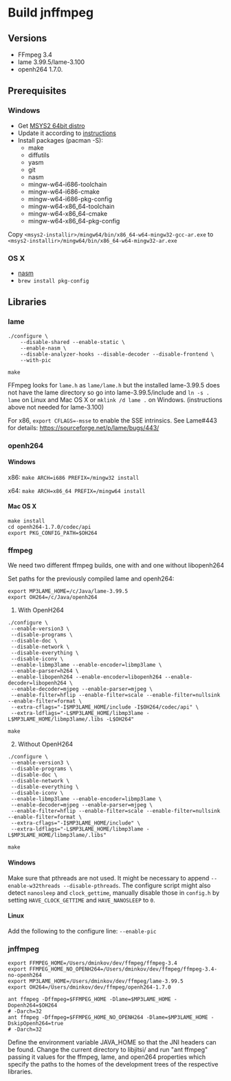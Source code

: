 ﻿Build jnffmpeg
==============

Versions
--------
- FFmpeg 3.4
- lame 3.99.5/lame-3.100
- openh264 1.7.0.

Prerequisites
-------------

### Windows
- Get [MSYS2 64bit distro](http://www.msys2.org/)
- Update it according to [instructions](https://github.com/msys2/msys2/wiki/MSYS2-installation)
- Install packages (pacman -S):
  - make
  - diffutils
  - yasm
  - git
  - nasm
  - mingw-w64-i686-toolchain
  - mingw-w64-i686-cmake
  - mingw-w64-i686-pkg-config
  - mingw-w64-x86_64-toolchain
  - mingw-w64-x86_64-cmake
  - mingw-w64-x86_64-pkg-config

Copy `<msys2-installir>/mingw64/bin/x86_64-w64-mingw32-gcc-ar.exe` to
`<msys2-installir>/mingw64/bin/x86_64-w64-mingw32-ar.exe`

### OS X
- [nasm](http://www.nasm.us/pub/nasm/releasebuilds/2.13/macosx/nasm-2.13-macosx.zip)
- `brew install pkg-config`


Libraries
---------
### lame

```
./configure \
    --disable-shared --enable-static \
    --enable-nasm \
    --disable-analyzer-hooks --disable-decoder --disable-frontend \
    --with-pic

make
```

FFmpeg looks for `lame.h` as `lame/lame.h` but the installed lame-3.99.5 does not
have the lame directory so go into lame-3.99.5/include and `ln -s . lame` on
Linux and Mac OS X or `mklink /d lame .` on Windows.
(instructions above not needed for lame-3.100)

For x86, `export CFLAGS=-msse` to enable the SSE intrinsics. See Lame#443 for
details: https://sourceforge.net/p/lame/bugs/443/

### openh264

#### Windows
x86:
`make ARCH=i686 PREFIX=/mingw32 install`

x64:
`make ARCH=x86_64 PREFIX=/mingw64 install`

#### Mac OS X
```
make install
cd openh264-1.7.0/codec/api
export PKG_CONFIG_PATH=$OH264
```

### ffmpeg
We need two different ffmpeg builds, one with and one without libopenh264

Set paths for the previously compiled lame and openh264:
```
export MP3LAME_HOME=/c/Java/lame-3.99.5
export OH264=/c/Java/openh264
```

1) With OpenH264
```
./configure \
 --enable-version3 \
 --disable-programs \
 --disable-doc \
 --disable-network \
 --disable-everything \
 --disable-iconv \
 --enable-libmp3lame --enable-encoder=libmp3lame \
 --enable-parser=h264 \
 --enable-libopenh264 --enable-encoder=libopenh264 --enable-decoder=libopenh264 \
 --enable-decoder=mjpeg --enable-parser=mjpeg \
 --enable-filter=hflip --enable-filter=scale --enable-filter=nullsink --enable-filter=format \
 --extra-cflags="-I$MP3LAME_HOME/include -I$OH264/codec/api" \
 --extra-ldflags="-L$MP3LAME_HOME/libmp3lame -L$MP3LAME_HOME/libmp3lame/.libs -L$OH264"

make
```

2) Without OpenH264
```
./configure \
 --enable-version3 \
 --disable-programs \
 --disable-doc \
 --disable-network \
 --disable-everything \
 --disable-iconv \
 --enable-libmp3lame --enable-encoder=libmp3lame \
 --enable-decoder=mjpeg --enable-parser=mjpeg \
 --enable-filter=hflip --enable-filter=scale --enable-filter=nullsink --enable-filter=format \
 --extra-cflags="-I$MP3LAME_HOME/include" \
 --extra-ldflags="-L$MP3LAME_HOME/libmp3lame -L$MP3LAME_HOME/libmp3lame/.libs"

make
```

#### Windows
Make sure that pthreads are not used. It might be necessary to append
`--enable-w32threads --disable-pthreads`. The configure script might also
detect `nanosleep` and `clock_gettime`, manually disable those in `config.h`
by setting `HAVE_CLOCK_GETTIME` and `HAVE_NANOSLEEP` to `0`.

#### Linux
Add the following to the configure line:
`--enable-pic`


### jnffmpeg
```
export FFMPEG_HOME=/Users/dminkov/dev/ffmpeg/ffmpeg-3.4
export FFMPEG_HOME_NO_OPENH264=/Users/dminkov/dev/ffmpeg/ffmpeg-3.4-no-openh264
export MP3LAME_HOME=/Users/dminkov/dev/ffmpeg/lame-3.99.5
export OH264=/Users/dminkov/dev/ffmpeg/openh264-1.7.0

ant ffmpeg -Dffmpeg=$FFMPEG_HOME -Dlame=$MP3LAME_HOME -Dopenh264=$OH264
# -Darch=32
ant ffmpeg -Dffmpeg=$FFMPEG_HOME_NO_OPENH264 -Dlame=$MP3LAME_HOME -DskipOpenh264=true 
# -Darch=32
```

Define the environment variable JAVA_HOME so that the JNI headers can be found.
Change the current directory to libjitsi/ and run "ant ffmpeg" passing it values
for the ffmpeg, lame, and open264 properties which specify the paths to
the homes of the development trees of the respective libraries.
